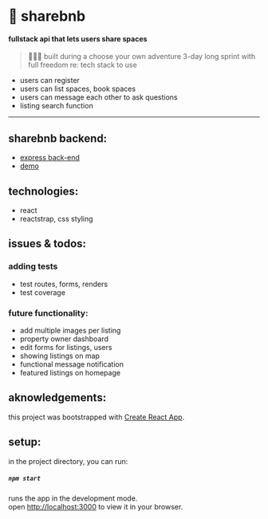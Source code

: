 #  🏡 sharebnb
#### fullstack api that lets users share spaces
>  👩🏻‍💻 built during a choose your own adventure 3-day long sprint with full freedom re: tech stack to use
* users can register
* users can list spaces, book spaces
* users can message each other to ask questions
* listing search function
--------------------------------------------------------
## sharebnb backend:
* [express back-end](https://github.com/jumehan/sharebnb-backend)
* [demo](https://r27-sharebnb-jmh.herokuapp.com)

## technologies:
* react
* reactstrap, css styling

## issues & todos:
### adding tests
* test routes, forms, renders
* test coverage

### future functionality:
* add multiple images per listing
* property owner dashboard
* edit forms for listings, users
* showing listings on map
* functional message notification
* featured listings on homepage

## aknowledgements:
this project was bootstrapped with [Create React App](https://github.com/facebook/create-react-app).

## setup:
in the project directory, you can run:
##### `npm start`
runs the app in the development mode.\
open [http://localhost:3000](http://localhost:3000) to view it in your browser.

